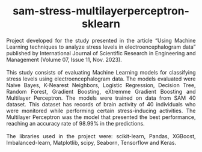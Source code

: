 <div align="center">

# sam-stress-multilayerperceptron-sklearn

<div align="justify">
Project developed for the study presented in the article “Using Machine Learning techniques to analyze stress levels in electroencephalogram data” published by International Journal of Scientific Research in Engineering and Management (Volume 07, Issue 11, Nov. 2023). 
<br><br>
This study consists of evaluating Machine Learning models for classifying stress levels using electroencephalogram data. The models evaluated were Naive Bayes, K-Nearest Neighbors, Logistic Regression, Decision Tree, Random Forest, Gradient Boosting, eXtremme Gradient Boosting and Multilayer Perceptron. The models were trained on data from SAM 40 dataset. This dataset has records of brain activity of 40 individuals who were monitored while performing certain stress-inducing activities. The Multilayer Perceptron was the model that presented the best performance, reaching an accuracy rate of 98.99% in the predictions.
<br><br>
The libraries used in the project were: scikit-learn, Pandas, XGBoost, Imbalanced-learn, Matplotlib, scipy, Seaborn, Tensorflow and Keras.
